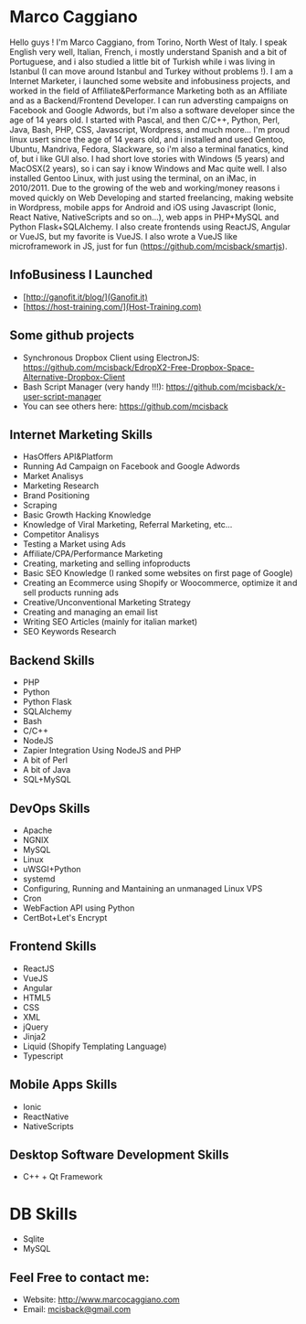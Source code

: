 # Marco Caggiano

Hello guys ! I'm Marco Caggiano, from Torino, North West of Italy.
I speak English very well, Italian, French, i mostly understand Spanish and a bit of Portuguese, and
i also studied a little bit of Turkish while i was living in Istanbul (I can move around Istanbul and Turkey without problems !).
I am a Internet Marketer, i launched some website and infobusiness projects, and worked in the field of Affiliate&Performance Marketing
both as an Affiliate and as a Backend/Frontend Developer.
I can run adversting campaigns on Facebook and Google Adwords, but i'm also a software developer since the age of 14 years old.
I started with Pascal, and then C/C++, Python, Perl, Java, Bash, PHP, CSS, Javascript, Wordpress, and much more...
I'm proud linux usert since the age of 14 years old, and i installed and used Gentoo, Ubuntu, Mandriva, Fedora, Slackware,
so i'm also a terminal fanatics, kind of, but i like GUI also.
I had short love stories with Windows (5 years) and MacOSX(2 years), so i can say i know Windows and Mac quite well.
I also installed Gentoo Linux, with just using the terminal, on an iMac, in 2010/2011.
Due to the growing of the web and working/money reasons i moved quickly on Web Developing and started freelancing, making website
in Wordpress, mobile apps for Android and iOS using Javascript (Ionic, React Native, NativeScripts and so on...), web apps in
PHP+MySQL and Python Flask+SQLAlchemy. I also create frontends using ReactJS, Angular or VueJS, but my favorite is VueJS.
I also wrote a VueJS like microframework in JS, just for fun (https://github.com/mcisback/smartjs).

## InfoBusiness I Launched
* [http://ganofit.it/blog/](Ganofit.it)
* [https://host-training.com/](Host-Training.com)

## Some github projects
* Synchronous Dropbox Client using ElectronJS: https://github.com/mcisback/EdropX2-Free-Dropbox-Space-Alternative-Dropbox-Client
* Bash Script Manager (very handy !!!): https://github.com/mcisback/x-user-script-manager
* You can see others here: https://github.com/mcisback

## Internet Marketing Skills
* HasOffers API&Platform
* Running Ad Campaign on Facebook and Google Adwords
* Market Analisys
* Marketing Research
* Brand Positioning
* Scraping
* Basic Growth Hacking Knowledge
* Knowledge of Viral Marketing, Referral Marketing, etc...
* Competitor Analisys
* Testing a Market using Ads
* Affiliate/CPA/Performance Marketing
* Creating, marketing and selling infoproducts
* Basic SEO Knowledge (I ranked some websites on first page of Google)
* Creating an Ecommerce using Shopify or Woocommerce, optimize it and sell products running ads
* Creative/Unconventional Marketing Strategy
* Creating and managing an email list
* Writing SEO Articles (mainly for italian market)
* SEO Keywords Research

## Backend Skills
* PHP
* Python
* Python Flask
* SQLAlchemy
* Bash
* C/C++
* NodeJS
* Zapier Integration Using NodeJS and PHP
* A bit of Perl
* A bit of Java
* SQL+MySQL

## DevOps Skills
* Apache
* NGNIX
* MySQL
* Linux
* uWSGI+Python
* systemd
* Configuring, Running and Mantaining an unmanaged Linux VPS
* Cron
* WebFaction API using Python
* CertBot+Let's Encrypt

## Frontend Skills
* ReactJS
* VueJS
* Angular
* HTML5
* CSS
* XML
* jQuery
* Jinja2
* Liquid (Shopify Templating Language)
* Typescript

## Mobile Apps Skills
* Ionic
* ReactNative
* NativeScripts

## Desktop Software Development Skills
* C++ + Qt Framework

# DB Skills
* Sqlite
* MySQL

## Feel Free to contact me:
* Website: http://www.marcocaggiano.com
* Email: mcisback@gmail.com
